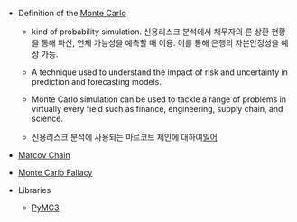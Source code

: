 
* Definition of the [Monte Carlo](https://www.investopedia.com/terms/m/montecarlosimulation.asp)
   * kind of probability simulation. 신용리스크 분석에서 채무자의 론 상환 현황을 통해 파산, 연체 가능성을 예측할 때 이용. 이를 통해 은행의 자본안정성을 예상 가능.
   * A technique used to understand the impact of risk and uncertainty in prediction and forecasting models.
   * Monte Carlo simulation can be used to tackle a range of problems in virtually every field such as finance, engineering, supply chain, and science.  
   
   * 신용리스크 분석에 사용되는 마르코브 체인에 대하여[일어](https://www.boj.or.jp/research/wps_rev/wps_2006/wp06e07.htm/)

* [Marcov Chain](http://secom.hanbat.ac.kr/or/chapter1/right04.html)
* [Monte Carlo Fallacy](https://www.investopedia.com/terms/g/gamblersfallacy.asp)

* Libraries
  * [PyMC3](https://github.com/pymc-devs/pymc3)

